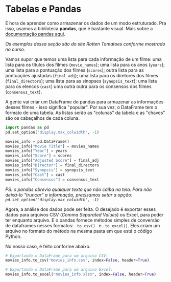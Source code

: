 # Tabelas e Pandas

É hora de aprender como armazenar os dados de um modo estruturado. Pra isso, usamos a biblioteca **pandas**, que é bastante visual. Mais sobre a [documentação pandas aqui](https://pandas.pydata.org/docs/).

_Os exemplos dessa seção são do site Rotten Tomatoes conforme mostrado no curso._

Vamos supor que temos uma lista para cada informação de um filme: uma lista para os títulos dos filmes (`movie_names`); uma lista para os anos (`years`); uma lista para a pontuação dos filmes (`scores`); outra lista para as pontuações ajustadas (`final_adj`); uma lista para os diretores dos filmes (`final_directors`); uma lista para as sinopses (`synopsis_text`); uma lista para os elencos (`cast`) uma outra outra para os consensos dos filmes (`consensus_text`).

A gente vai criar um DataFrame do pandas para armazenar as informações desses filmes - isso significa "popular". Por sua vez, o DataFrame tem o formato de uma tabela. As listas serão as "colunas" da tabela e as "chaves" são os cabeçalhos de cada coluna.

```python
import pandas as pd
pd.set_option('display.max_colwidth', -1)

movies_info = pd.DataFrame()
movies_info["Movie Title"] = movies_names
movies_info["Year"] = years
movies_info["Score"] = scores
movies_info["Adjusted Score"] = final_adj
movies_info["Director"] = final_directors
movies_info["Synopsis"] = synopsis_text
movies_info["Cast"] = cast
movies_info["Consensus"] = consensus_text
```

_PS: o pandas abrevia qualquer texto que não caiba na tela. Para não deixá-lo "truncar" a informação, precisamos setar a opção: `pd.set_option('display.max_colwidth', -1)`_

Agora, a análise dos dados pode ser feita. O desejado é exportar esses dados para arquivos CSV (_Comma Separated Values_) ou Excel, para poder ter enquanto arquivo. E o pandas fornece métodos simples de conversão de dataframes nesses formatos: `.to_csv() ` e `.to_excel()`. Eles criam um arquivo no formato do método na mesma pasta em que está o código Python. 

No nosso caso, é feito conforme abaixo. 

```python
# Exportando o DataFrame para um arquivo CSV:
movies_info.to_csv("movies_info.csv", index=False, header=True)

# Exportando o DataFrame para um arquivo Excel:
movies_info.to_excel("movies_info.xlsx", index=False, header=True)
```

